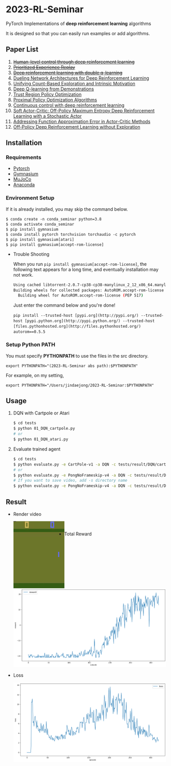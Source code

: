 # 2023-RL-Seminar

PyTorch Implementations of **deep reinforcement learning** algorithms

It is designed so that you can easily run examples or add algorithms.

## Paper List

1. [~~Human-level control through deep reinforcement learning~~](https://web.stanford.edu/class/psych209/Readings/MnihEtAlHassibis15NatureControlDeepRL.pdf)
2. [~~Prioritized Experience Replay~~](https://arxiv.org/pdf/1511.05952.pdf)
3. [~~Deep reinforcement learning with double q-learning~~](https://arxiv.org/pdf/1509.06461.pdf)
4. [Dueling Network Architectures for Deep Reinforcement Learning](https://arxiv.org/pdf/1511.06581.pdf)
5. [Unifying Count-Based Exploration and Intrinsic Motivation](https://arxiv.org/pdf/1606.01868.pdf)
6. [Deep Q-learning from Demonstrations](https://arxiv.org/pdf/1704.03732.pdf)
7. [Trust Region Policy Optimization](https://arxiv.org/pdf/1502.05477.pdf)
8. [Proximal Policy Optimization Algorithms](https://arxiv.org/pdf/1707.06347.pdf)
9. [Continuous control with deep reinforcement learning](https://arxiv.org/pdf/1509.02971.pdf)
10. [Soft Actor-Critic: Off-Policy Maximum Entropy Deep Reinforcement Learning with a Stochastic Actor](https://arxiv.org/pdf/1801.01290.pdf)
11. [Addressing Function Approximation Error in Actor-Critic Methods](https://arxiv.org/pdf/1802.09477.pdf)
12. [Off-Policy Deep Reinforcement Learning without Exploration](https://arxiv.org/pdf/1812.02900.pdf)

## Installation

### Requirements

- [Pytorch](https://pytorch.org/)
- [Gymnasium](https://github.com/Farama-Foundation/Gymnasium)
- [MuJoCo](https://mujoco.org/)
- [Anaconda](https://www.anaconda.com/)

### Environment Setup

If it is already installed, you may skip the command below.

```
$ conda create -n conda_seminar python=3.8
$ conda activate conda_seminar
$ pip install gymnasium
$ conda install pytorch torchvision torchaudio -c pytorch
$ pip install gymnasium[atari]
$ pip install gymnasium[accept-rom-license]
```

- Trouble Shooting
  
    When you run `pip install gymnasium[accept-rom-license]`, the following text appears for a long time, and eventually installation may not work.
    
    ```bash
    Using cached libtorrent-2.0.7-cp38-cp38-manylinux_2_12_x86_64.manylinux2010_x86_64.whl (8.6 MB)
    Building wheels for collected packages: AutoROM.accept-rom-license
      Building wheel for AutoROM.accept-rom-license (PEP 517)
    ```
    
    Just enter the command below and you're done!
    
    `pip install --trusted-host [pypi.org](http://pypi.org/) --trusted-host [pypi.python.org](http://pypi.python.org/) --trusted-host [files.pythonhosted.org](http://files.pythonhosted.org/) autorom==0.5.5`
    

### Setup Python PATH

You must specify **PYTHONPATH** to use the files in the src directory.

```
export PYTHONPATH="(2023-RL-Seminar abs path):$PYTHONPATH"
```

For example, on my setting,

```
export PYTHONPATH="/Users/jindaejong/2023-RL-Seminar:$PYTHONPATH"
```

## Usage

1. DQN with Cartpole or Atari
   
    ```bash
    $ cd tests
    $ python 01_DQN_cartpole.py
    # or
    $ python 01_DQN_atari.py
    ```
    
2. Evaluate trained agent
   
    ```bash
    $ cd tests
    $ python evaluate.py -e CartPole-v1 -a DQN -c tests/result/DQN/cartpole/$(YOUR CHECK POINT NAME)
    # or
    $ python evaluate.py -e PongNoFrameskip-v4 -a DQN -c tests/result/DQN/atari/$(YOUR CHECK POINT NAME)
    # If you want to save video, add -s directory name
    $ python evaluate.py -e PongNoFrameskip-v4 -a DQN -c tests/result/DQN/atari/$(YOUR CHECK POINT NAME) -s videos
    ```
    

## Result

- Render video  

  <img src="imgs/DQNPerAgent-PongNoFrameskip-v4.gif" align="left">

   

<br/>

  

- Total Reward

  ![output](imgs/output.png)

- Loss

  ![output](imgs/output1.png)